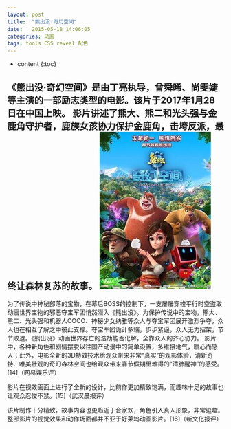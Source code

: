 ```yaml
---
layout: post
title:  "熊出没·奇幻空间"
date:   2015-05-18 14:06:05
categories: 动画
tags: tools CSS reveal 配色
---
```


* content
{:toc}

《熊出没·奇幻空间》是由丁亮执导，曾舜晞、尚雯婕等主演的一部励志类型的电影。该片于2017年1月28日在中国上映。
影片讲述了熊大、熊二和光头强与金鹿角守护者，鹿族女孩协力保护金鹿角，击垮反派，最终让森林复苏的故事。
![image](https://github.com/double-digit/double-digit.github.io/raw/master/18.jpg)
---





为了传说中神秘部落的宝物，在幕后BOSS的控制下，一支屡屡穿梭平行时空盗取动画世界宝物的邪恶夺宝军团悄然潜入《熊出没》。为保护传说中的宝物，熊大、熊二、光头强和机器人COCO、神秘少女纳雅等众人与夺宝军团展开激烈争夺，众人也在相互了解之中彼此支撑。夺宝军团诡计多端，步步紧逼，众人无力招架，节节败退。《熊出没》动画世界存亡的浩劫能否化解，全靠众人的齐心协力。
影片中，各种新角色和剧情摆脱以往国产动漫中的简单设置，多维接地气，暖心而感人；此外，电影全新的3D特效技术给观众带来非常“真实”的观影体验，清新奇特、唯美壮观的奇幻森林空间也给观众带来春节假期里难得的“清肺醒神”的感受。[14]（网易娱乐评）

影片在视效画面上进行了全新的设计，比前作更加精致饱满，而趣味十足的故事也让观众忍俊不禁。[15]（武汉晨报评）

该片制作十分精致，故事内容也更趋近于合家欢，角色引入真人形象，非常逗趣。整部影片的视觉效果和动作场面都并不亚于好莱坞动画影片。[16]（新文化报评）

